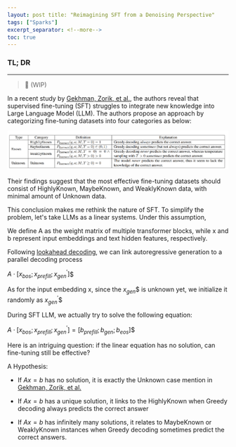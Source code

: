 ```yaml
---
layout: post title: "Reimagining SFT from a Denoising Perspective"
tags: ["Sparks"]
excerpt_separator: <!--more-->
toc: true
---
```


<h3 class="no_toc"> TL; DR</h3>

<hr>

> 🚧 (WIP)

In a recent study by [Gekhman, Zorik, et al.](https://arxiv.org/pdf/2405.05904), the authors reveal that supervised
fine-tuning (SFT) struggles to integrate new knowledge into Large Language Model (LLM). The authors propose an approach
by categorizing fine-tuning datasets into four categories as below:

![SDM-Unet](https://raw.githubusercontent.com/NormXU/NormXU.github.io/main/_data/resources/blog/10/knowledge_categories.png)

Their findings suggest that the most effective fine-tuning datasets should consist of HighlyKnown, MaybeKnown, and
WeaklyKnown data, with minimal amount of Unknown data.

This conclusion makes me rethink the nature of SFT. To simplify the problem, let's take LLMs as a linear systems. Under
this assumption,

We define A as the weight matrix of multiple transformer blocks, while x and b represent input embeddings and text
hidden features, respectively.

Following [lookahead decoding](https://lmsys.org/blog/2023-11-21-lookahead-decoding/), we can link autoregressive
generation to a parallel decoding process

$A \cdot [x_{bos}; x_{prefill}; x_{gen}^{\prime}]$$

As for the input embedding x, since the $x_{gen}$$ is unknown yet, we initialize it randomly as $x_{gen}^{\prime}$$

During SFT LLM, we actually try to solve the following equation:

$A \cdot [x_{bos}; x_{prefill}; x_{gen}^{\prime}] = [b_{prefill}; b_{gen}; b_{eos}]$$

Here is an intriguing question: if the linear equation has no solution, can fine-tuning still be effective?

A Hypothesis:

- If $Ax=b$ has no solution, it is exactly the Unknown case mention
  in [Gekhman, Zorik, et al.](https://arxiv.org/pdf/2405.05904)


- If $Ax=b$ has a unique solution, it links to the HighlyKnown when Greedy decoding always predicts the correct answer


- If $Ax=b$ has infinitely many solutions, it relates to MaybeKnown or WeaklyKnown instances when Greedy decoding
  sometimes predict the correct answers.



